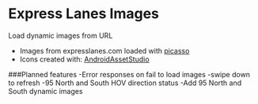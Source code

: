 # Express Lanes Images
Load dynamic images from URL
- Images from expresslanes.com loaded with [picasso](http://square.github.io/picasso/)
- Icons created with: [AndroidAssetStudio](https://romannurik.github.io/AndroidAssetStudio/index.html)

###Planned features
-Error responses on fail to load images
-swipe down to refresh
-95 North and South HOV direction status
-Add 95 North and South dynamic images
